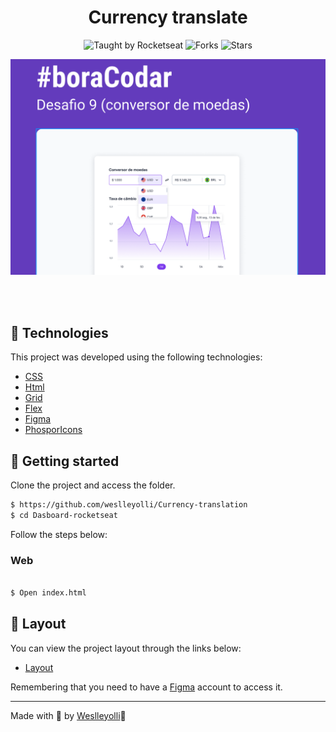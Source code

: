 <h1 align="center">Currency translate</h1>
<p align="center">
  <img src="https://img.shields.io/static/v1?label=Taught%20by&message=Rocketseat&color=white&labelColor=8257E5" alt="Taught by Rocketseat">
  <img src="https://img.shields.io/github/forks/weslleyolli/nlw-setup-ignite?label=forks&message=MIT&color=white&labelColor=8257E5" alt="Forks">
  <img src="https://img.shields.io/github/stars/weslleyolli/nlw-setup-ignite?label=stars&message=MIT&color=white&labelColor=8257E5" alt="Stars">
</p>
<p align="center">
    <img src="./.github/preview.png" alt="Preview">
</p>


<br>
<br>

## 🧪 Technologies

This project was developed using the following technologies:

- [CSS](https://developer.mozilla.org/pt-BR/docs/Web/CSS)
- [Html](https://developer.mozilla.org/pt-BR/docs/Web/HTML)
- [Grid](https://www.origamid.com/projetos/css-grid-layout-guia-completo/)
- [Flex](https://origamid.com/projetos/flexbox-guia-completo/)
- [Figma](https://www.figma.com/)
- [PhosporIcons](https://phosphoricons.com/)





## 🚀 Getting started
Clone the project and access the folder.

```bash
$ https://github.com/weslleyolli/Currency-translation
$ cd Dasboard-rocketseat
```

Follow the steps below:

### Web

```bash

$ Open index.html
```

## 🔖 Layout

You can view the project layout through the links below:

- [Layout](<https://www.figma.com/file/i937umRzYcV5XN61s1aCQS/%23boraCodar---Desafio-9-(Community)?node-id=1%3A5&t=M5PiP7JWkernZcmN-0>)

Remembering that you need to have a [Figma](http://figma.com/) account to access it.

---

Made with 💜 by [Weslleyolli](https://github.com/weslleyolli)👋